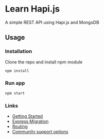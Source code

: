 # Learn Hapi.js

A simple REST API using Hapi.js and MongoDB

## Usage

### Installation

Clone the repo and install npm module

```sh
npm install
```

### Run app

```sh
npm start
```

### Links

- [Getting Started](https://hapi.dev/tutorials/gettingstarted/?lang=en_US)
- [Express Migration](https://hapi.dev/tutorials/expresstohapi/?lang=en_US)
- [Routing](https://hapi.dev/tutorials/routing/?lang=en_US)
- [Community support options](https://hapi.dev/support/)
